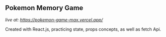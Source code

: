 ## Pokemon Memory Game

*live at: https://pokemon-game-max.vercel.app/*

Created with React.js, practicing state, props concepts, as well as fetch Api.